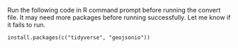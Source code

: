 Run the following code in R command prompt before running the convert file. It may need more packages before running successfully.
Let me know if it fails to run.

`install.packages(c("tidyverse", "geojsonio"))`
